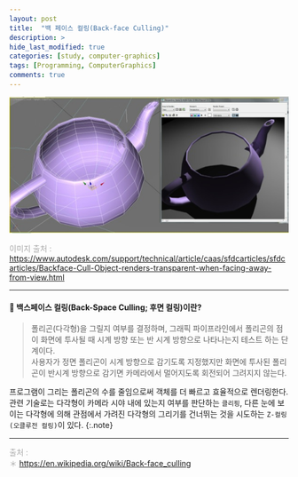 ```yaml
---
layout: post
title:  "백 페이스 컬링(Back-face Culling)"
description: >
hide_last_modified: true
categories: [study, computer-graphics]
tags: [Programming, ComputerGraphics]
comments: true
---
```


<p align="center">
  <img src="../../../assets/img/blog/computer_graphics/back_face_culling.jpg" style="width: 832px; height: auto;" >
</p>

<span style="color:darkgray; font-size:14px;"> 이미지 출처 : https://www.autodesk.com/support/technical/article/caas/sfdcarticles/sfdcarticles/Backface-Cull-Object-renders-transparent-when-facing-away-from-view.html </span>

-----

#### 📼 백스페이스 컬링(Back-Space Culling; 후면 컬링)이란?

> 폴리곤(다각형)을 그릴지 여부를 결정하며, 그래픽 파이프라인에서 폴리곤의 점이 화면에 투사될 때 시계 방향 또는 반 시계 방향으로 나타나는지 테스트 하는 단계이다. <br>
사용자가 정면 폴리곤이 시계 방향으로 감기도록 지정했지만 화면에 투사된 폴리곤이 반시계 방향으로 감기면 카메라에서 멀어지도록 회전되어 그려지지 않는다.

프로그램이 그리는 폴리곤의 수를 줄임으로써 객체를 더 빠르고 효율적으로 렌더링한다. <br>
관련 기술로는 다각형이 카메라 시야 내에 있는지 여부를 판단하는 `클리핑`, 다른 눈에 보이는 다각형에 의해 관점에서 가려진 다각형의 그리기를 건너뛰는 것을 시도하는 `Z-컬링(오클루전 컬링)`이 있다.
{:.note}

----
<span style="color:darkgray">출처 : <br>
＊ https://en.wikipedia.org/wiki/Back-face_culling <br>

</span>